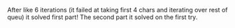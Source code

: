 After like 6 iterations (it failed at taking first 4 chars and iterating over rest of queu) it solved first part!
The second part it solved on the first try.
